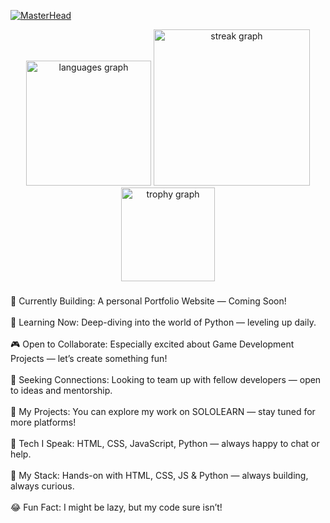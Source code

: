 [![MasterHead](https://user-images.githubusercontent.com/74038190/225813708-98b745f2-7d22-48cf-9150-083f1b00d6c9.gif)]()
<div align="center">
    <img src="https://github-readme-stats.vercel.app/api/top-langs?username=blazeeditz&locale=en&hide_title=false&layout=compact&card_width=320&langs_count=100&theme=blueberry&hide_border=true&order=2&custom_title=Languages%20Used!" height="200" alt="languages graph"  />
  <img src="https://streak-stats.demolab.com?user=blazeeditz&locale=en&mode=daily&theme=vue-dark&hide_border=true&border_radius=100&order=3" height="250" alt="streak graph"  />
  <img src="https://github-profile-trophy.vercel.app?username=trinib&theme=monokai&column=8&row=1&margin-w=25&margin-h=30&no-bg=true&no-frame=true&order=4" height="150" alt="trophy graph"  />
</div>

###
###

<p align="left">🚧 Currently Building: A personal Portfolio Website — Coming Soon!<br><br>🐍 Learning Now: Deep-diving into the world of Python — leveling up daily.<br><br>🎮 Open to Collaborate: Especially excited about Game Development Projects — let’s create something fun!<br><br>🤝 Seeking Connections: Looking to team up with fellow developers — open to ideas and mentorship.<br><br>💼 My Projects: You can explore my work on SOLOLEARN — stay tuned for more platforms!<br><br>💬 Tech I Speak: HTML, CSS, JavaScript, Python — always happy to chat or help.<br><br>📃 My Stack: Hands-on with HTML, CSS, JS & Python — always building, always curious.<br><br>😂 Fun Fact: I might be lazy, but my code sure isn’t!</p>

###
